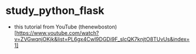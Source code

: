 # study_python_flask

- this tutorial from YouTube (thenewboston)[https://www.youtube.com/watch?v=ZVGwqnjOKjk&list=PL6gx4Cwl9DGDi9F_slcQK7knjtO8TUvUs&index=1]
